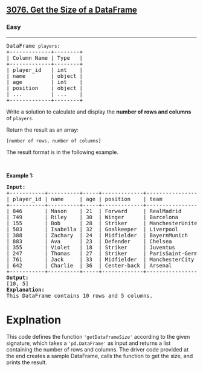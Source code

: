 <h2><a href="https://leetcode.com/problems/get-the-size-of-a-dataframe">3076. Get the Size of a DataFrame</a></h2><h3>Easy</h3><hr><pre>
DataFrame <code>players:</code>
+-------------+--------+
| Column Name | Type   |
+-------------+--------+
| player_id   | int    |
| name        | object |
| age         | int    |
| position    | object |
| ...         | ...    |
+-------------+--------+
</pre>

<p>Write a solution to calculate and display the <strong>number of rows and columns</strong> of <code>players</code>.</p>

<p>Return the result as an array:</p>

<p><code>[number of rows, number of columns]</code></p>

<p>The result format is in the following example.</p>

<p>&nbsp;</p>
<p><strong class="example">Example 1:</strong></p>

<pre>
<strong>Input:
</strong>+-----------+----------+-----+-------------+--------------------+
| player_id | name     | age | position    | team               |
+-----------+----------+-----+-------------+--------------------+
| 846       | Mason    | 21  | Forward     | RealMadrid         |
| 749       | Riley    | 30  | Winger      | Barcelona          |
| 155       | Bob      | 28  | Striker     | ManchesterUnited   |
| 583       | Isabella | 32  | Goalkeeper  | Liverpool          |
| 388       | Zachary  | 24  | Midfielder  | BayernMunich       |
| 883       | Ava      | 23  | Defender    | Chelsea            |
| 355       | Violet   | 18  | Striker     | Juventus           |
| 247       | Thomas   | 27  | Striker     | ParisSaint-Germain |
| 761       | Jack     | 33  | Midfielder  | ManchesterCity     |
| 642       | Charlie  | 36  | Center-back | Arsenal            |
+-----------+----------+-----+-------------+--------------------+<strong>
Output:
</strong>[10, 5]
<strong>Explanation:</strong>
This DataFrame contains 10 rows and 5 columns.
</pre>
<h1>Explnation</h1>
<p>This code defines the function <code>'getDataframeSize'</code> according to the given signature, which takes a <code>'pd.DataFrame'</code> as input and returns a list containing the number of rows and columns. The driver code provided at the end creates a sample DataFrame, calls the function to get the size, and prints the result.</p>
